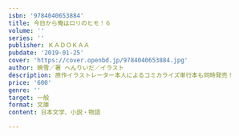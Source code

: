 ```yaml
---
isbn: '9784040653884'
title: 今日から俺はロリのヒモ！６
volume: ''
series: ''
publisher: ＫＡＤＯＫＡＡ
pubdate: '2019-01-25'
cover: 'https://cover.openbd.jp/9784040653884.jpg'
author: 暁雪／著 へんりいだ／イラスト
description: 原作イラストレーター本人によるコミカライズ単行本も同時発売！
price: '600'
genre: ''
target: 一般
format: 文庫
content: 日本文学、小説・物語

---
```

